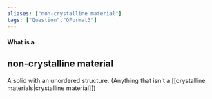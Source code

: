```yaml
---
aliases: ["non-crystalline material"]
tags: ["Question","QFormat3"]
---
```


#### What is a
## non-crystalline material
A solid with an unordered structure. (Anything that isn't a [[crystalline materials|crystalline material]])